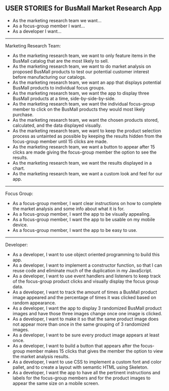 ## USER STORIES for BusMall Market Research App
* As the marketing research team we want...
* As a focus-group member I want...
* As a developer I want...

---
Marketing Research Team:
* As the marketing research team, we want to only feature items in the BusMall catalog that are the most likely to sell.
* As the marketing research team, we want to do market analysis on proposed BusMall products to test our potential customer interest before manufacturing our catalogs.
* As the marketing research team, we want an app that displays potential BusMall products to individual focus groups.
* As the marketing research team, we want the app to display three BusMall products at a time, side-by-side-by-side.
* As the marketing research team, we want the individual focus-group member to click on the BusMall products they would most likely purchase.
* As the marketing research team, we want the chosen products stored, calculated, and the data displayed visually.
* As the marketing research team, we want to keep the product selection process as untainted as possible by keeping the results hidden from the focus-group member until 15 clicks are made.
* As the marketing research team, we want a button to appear after 15 clicks are made giving the focus-group member the option to see the results.
* As the marketing research team, we want the results displayed in a chart.
* As the marketing research team, we want a custom look and feel for our app.

---
Focus Group:
* As a focus-group member, I want clear instructions on how to complete the market analysis and some info about what it is for.
* As a focus-group member, I want the app to be visually appealing.
* As a focus-group member, I want the app to be usable on my mobile device.
* As a focus-group member, I want the app to be easy to use.

---
Developer:
* As a developer, I want to use object oriented programming to build this app.
* As a developer, I want to implement a constructor function, so that I can reuse code and eliminate much of the duplication in my JavaScript.
* As a developer, I want to use event handlers and listeners to keep track of the focus-group product clicks and visually display the focus group data.
* As a developer, I want to track the amount of times a BusMall product image appeared and the percentage of times it was clicked based on random appearance.
* As a developer, I want the app to display 3 randomized BusMall product images and have those three images change once one image is clicked.
* As a developer, I want to make it so that the same product image does not appear more than once in the same grouping of 3 randomized images.
* As a developer, I want to be sure every product image appears at least once.
* As a developer, I want to build a button that appears after the focus-group member makes 15 clicks that gives the member the option to view the market analysis results.
* As a developer, I want to use CSS to implement a custom font and color pallet, and to create a layout with semantic HTML using Skeleton.
* As a developer, I want the app to have all the pertinent instructions and labels for the focus-group members and for the product images to appear the same size on a mobile screen.

